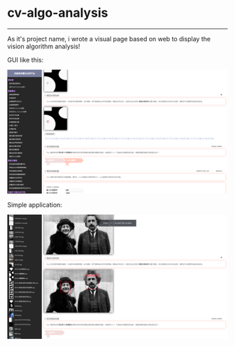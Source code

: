 # cv-algo-analysis

---

As it's project name, i wrote a visual page based on web to display the vision algorithm analysis!

GUI like this:

<img src="doc/algo.png">

Simple application:

<img src="doc/face-recg.png">